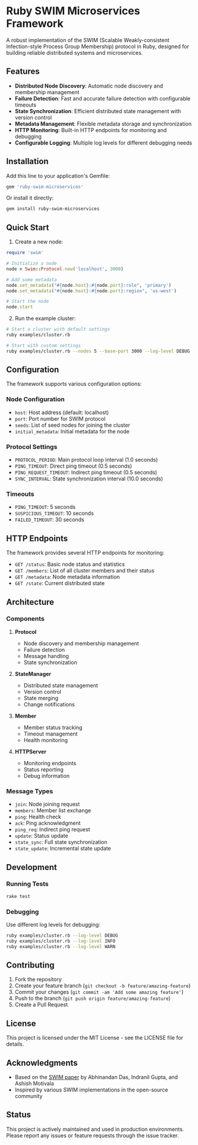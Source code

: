 # Ruby SWIM Microservices Framework

A robust implementation of the SWIM (Scalable Weakly-consistent Infection-style Process Group Membership) protocol in Ruby, designed for building reliable distributed systems and microservices.

## Features

- **Distributed Node Discovery**: Automatic node discovery and membership management
- **Failure Detection**: Fast and accurate failure detection with configurable timeouts
- **State Synchronization**: Efficient distributed state management with version control
- **Metadata Management**: Flexible metadata storage and synchronization
- **HTTP Monitoring**: Built-in HTTP endpoints for monitoring and debugging
- **Configurable Logging**: Multiple log levels for different debugging needs

## Installation

Add this line to your application's Gemfile:

```ruby
gem 'ruby-swim-microservices'
```

Or install it directly:

```bash
gem install ruby-swim-microservices
```

## Quick Start

1. Create a new node:

```ruby
require 'swim'

# Initialize a node
node = Swim::Protocol.new('localhost', 3000)

# Add some metadata
node.set_metadata("#{node.host}:#{node.port}:role", 'primary')
node.set_metadata("#{node.host}:#{node.port}:region", 'us-west')

# Start the node
node.start
```

2. Run the example cluster:

```bash
# Start a cluster with default settings
ruby examples/cluster.rb

# Start with custom settings
ruby examples/cluster.rb --nodes 5 --base-port 3000 --log-level DEBUG
```

## Configuration

The framework supports various configuration options:

### Node Configuration

- `host`: Host address (default: localhost)
- `port`: Port number for SWIM protocol
- `seeds`: List of seed nodes for joining the cluster
- `initial_metadata`: Initial metadata for the node

### Protocol Settings

- `PROTOCOL_PERIOD`: Main protocol loop interval (1.0 seconds)
- `PING_TIMEOUT`: Direct ping timeout (0.5 seconds)
- `PING_REQUEST_TIMEOUT`: Indirect ping timeout (0.5 seconds)
- `SYNC_INTERVAL`: State synchronization interval (10.0 seconds)

### Timeouts

- `PING_TIMEOUT`: 5 seconds
- `SUSPICIOUS_TIMEOUT`: 10 seconds
- `FAILED_TIMEOUT`: 30 seconds

## HTTP Endpoints

The framework provides several HTTP endpoints for monitoring:

- `GET /status`: Basic node status and statistics
- `GET /members`: List of all cluster members and their status
- `GET /metadata`: Node metadata information
- `GET /state`: Current distributed state

## Architecture

### Components

1. **Protocol**
   - Node discovery and membership management
   - Failure detection
   - Message handling
   - State synchronization

2. **StateManager**
   - Distributed state management
   - Version control
   - State merging
   - Change notifications

3. **Member**
   - Member status tracking
   - Timeout management
   - Health monitoring

4. **HTTPServer**
   - Monitoring endpoints
   - Status reporting
   - Debug information

### Message Types

- `join`: Node joining request
- `members`: Member list exchange
- `ping`: Health check
- `ack`: Ping acknowledgment
- `ping_req`: Indirect ping request
- `update`: Status update
- `state_sync`: Full state synchronization
- `state_update`: Incremental state update

## Development

### Running Tests

```bash
rake test
```

### Debugging

Use different log levels for debugging:

```bash
ruby examples/cluster.rb --log-level DEBUG
ruby examples/cluster.rb --log-level INFO
ruby examples/cluster.rb --log-level WARN
```

## Contributing

1. Fork the repository
2. Create your feature branch (`git checkout -b feature/amazing-feature`)
3. Commit your changes (`git commit -am 'Add some amazing feature'`)
4. Push to the branch (`git push origin feature/amazing-feature`)
5. Create a Pull Request

## License

This project is licensed under the MIT License - see the LICENSE file for details.

## Acknowledgments

- Based on the [SWIM paper](https://www.cs.cornell.edu/projects/Quicksilver/public_pdfs/SWIM.pdf) by Abhinandan Das, Indranil Gupta, and Ashish Motivala
- Inspired by various SWIM implementations in the open-source community

## Status

This project is actively maintained and used in production environments. Please report any issues or feature requests through the issue tracker.
